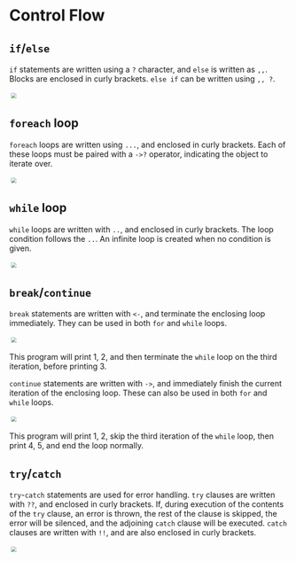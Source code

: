 # Control Flow

## `if`/`else`

`if` statements are written using a `?` character, and `else` is written as `,,`.
Blocks are enclosed in curly brackets.
`else if` can be written using `,, ?`.

<p align="left">
    <img src="images/21ifelse.png" style="transform: scale(0.6)">
</p>

## `foreach` loop

`foreach` loops are written using `...`, and enclosed in curly brackets.
Each of these loops must be paired with a `->?` operator, indicating the object to iterate over.

<p align="left">
    <img src="images/22foreach.png" style="transform: scale(0.6)">
</p>

## `while` loop

`while` loops are written with `..`, and enclosed in curly brackets.
The loop condition follows the `..`.
An infinite loop is created when no condition is given.

<p align="left">
    <img src="images/23while.png" style="transform: scale(0.6)">
</p>

## `break`/`continue`

`break` statements are written with `<-`, and terminate the enclosing loop immediately.
They can be used in both `for` and `while` loops.

<p align="left">
    <img src="images/24break.png" style="transform: scale(0.6)">
</p>

This program will print 1, 2, and then terminate the `while` loop on the third iteration, before printing 3.

`continue` statements are written with `->`, and immediately finish the current iteration of the enclosing loop.
These can also be used in both `for` and `while` loops.

<p align="left">
    <img src="images/25continue.png" style="transform: scale(0.6)">
</p>

This program will print 1, 2, skip the third iteration of the `while` loop, then print 4, 5, and end the loop normally.

## `try`/`catch`

`try`-`catch` statements are used for error handling.
`try` clauses are written with `??`, and enclosed in curly brackets.
If, during execution of the contents of the `try` clause, an error is thrown, the rest of the clause is skipped, the error will be silenced, and the adjoining `catch` clause will be executed.
`catch` clauses are written with `!!`, and are also enclosed in curly brackets.

<p align="left">
    <img src="images/26trycatch.png" style="transform: scale(0.6)">
</p>
